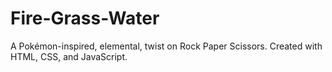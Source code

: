# Fire-Grass-Water
A Pokémon-inspired, elemental, twist on Rock Paper Scissors.
Created with HTML, CSS, and JavaScript.
